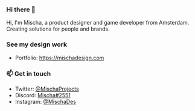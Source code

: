 ### Hi there 👋

Hi, I'm Mischa, a product designer and game developer from Amsterdam. <br>
Creating solutions for people and brands. <br>

### See my design work
- Portfolio: https://mischadesign.com

### 📫 Get in touch

- Twitter: [@MischaProjects](https://twitter.com/MischaProjects)
- Discord: [Mischa#2551](https://discord.com/)
- Instagram: [@MischaDes](https://www.instagram.com/mischades)


<!--
**mfgoes/mfgoes** is a ✨ _special_ ✨ repository because its `README.md` (this file) appears on your GitHub profile.

## 📌 Pinned
| 💖 [Magical Girl Lifestyle newsletter](https://magicalgirl.substack.com) | 🔪 [On all that fuckery](https://www.tinykat.cafe/on-all-that-fuckery) |

Here are some ideas to get you started:

- 🔭 I’m currently working on ...
- 🌱 I’m currently learning ...
- 👯 I’m looking to collaborate on ...
- 🤔 I’m looking for help with ...
- 💬 Ask me about ...
- 📫 How to reach me: ...
- 😄 Pronouns: ...
- ⚡ Fun fact: ...
-->
